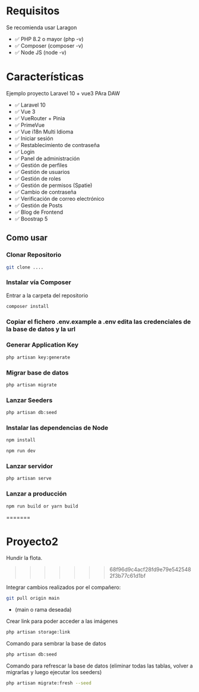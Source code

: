 # Requisitos

Se recomienda usar Laragon

-   ✅ PHP 8.2 o mayor (php -v)
-   ✅ Composer (composer -v)
-   ✅ Node JS (node -v)

# Características

Ejemplo proyecto Laravel 10 + vue3 PAra DAW

-   ✅ Laravel 10
-   ✅ Vue 3
-   ✅ VueRouter + Pinia
-   ✅ PrimeVue
-   ✅ Vue i18n Multi Idioma
-   ✅ Iniciar sesión
-   ✅ Restablecimiento de contraseña
-   ✅ Login
-   ✅ Panel de administración
-   ✅ Gestión de perfiles
-   ✅ Gestión de usuarios
-   ✅ Gestión de roles
-   ✅ Gestión de permisos (Spatie)
-   ✅ Cambio de contraseña
-   ✅ Verificación de correo electrónico
-   ✅ Gestión de Posts
-   ✅ Blog de Frontend
-   ✅ Boostrap 5

## Como usar

### Clonar Repositorio

```bash
git clone ....
```

### Instalar vía Composer

Entrar a la carpeta del repositorio

```bash
composer install
```

### Copiar el fichero .env.example a .env edita las credenciales de la base de datos y la url

### Generar Application Key

```bash
php artisan key:generate
```

### Migrar base de datos

```bash
php artisan migrate
```

### Lanzar Seeders

```bash
php artisan db:seed
```

### Instalar las dependencias de Node

```bash
npm install

npm run dev
```

### Lanzar servidor

```bash
php artisan serve
```

### Lanzar a producción

```bash
npm run build or yarn build
```

=======

# Proyecto2

Hundir la flota.

> > > > > > > 68f96d9c4acf28fd9e79e5425482f3b77c61d1bf

Integrar cambios realizados por el compañero:

```bash
git pull origin main
```

-   (main o rama deseada)

Crear link para poder acceder a las imágenes

```bash
php artisan storage:link
```

Comando para sembrar la base de datos

```bash
php artisan db:seed
```

Comando para refrescar la base de datos (eliminar todas las tablas, volver a migrarlas y luego ejecutar los seeders)

```bash
php artisan migrate:fresh --seed

```
